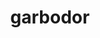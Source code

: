 ---
id: 569
title: garbodor
types: [poison]
image: https://raw.githubusercontent.com/PokeAPI/sprites/master/sprites/pokemon/569.png
---